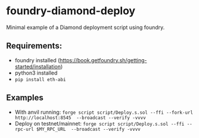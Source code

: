 # foundry-diamond-deploy
Minimal example of a Diamond deployment script using foundry.

## Requirements:
  - foundry installed (https://book.getfoundry.sh/getting-started/installation)
  - python3 installed
  - `pip install eth-abi`

## Examples
  - With anvil running: `forge script script/Deploy.s.sol --ffi --fork-url http://localhost:8545  --broadcast --verify -vvvv`
  - Deploy on testnet/mainnet: `forge script script/Deploy.s.sol --ffi --rpc-url $MY_RPC_URL  --broadcast --verify -vvvv`
